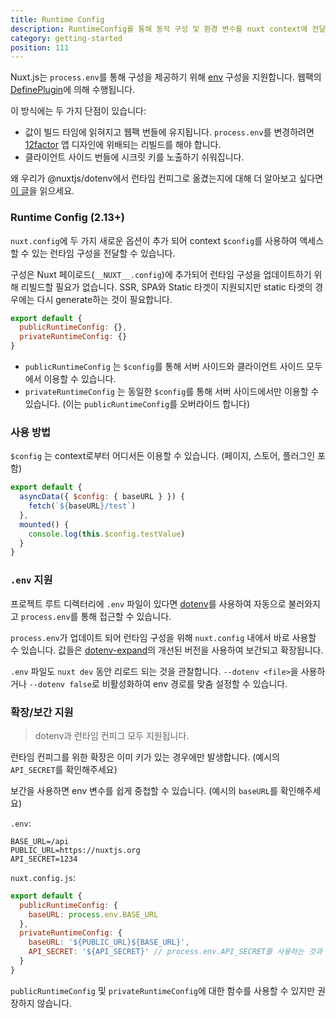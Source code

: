 ```yaml
---
title: Runtime Config
description: RuntimeConfig를 통해 동적 구성 및 환경 변수를 nuxt context에 전달할 수 있습니다.
category: getting-started
position: 111
---
```


Nuxt.js는 `process.env`를 통해 구성을 제공하기 위해 [env](/api/configuration-env) 구성을 지원합니다. 웹팩의 [DefinePlugin](https://webpack.js.org/plugins/define-plugin/)에 의해 수행됩니다.

이 방식에는 두 가지 단점이 있습니다:

- 값이 빌드 타임에 읽혀지고 웹팩 번들에 유지됩니다. `process.env`를 변경하려면 [12factor](https://12factor.net/) 앱 디자인에 위배되는 리빌드를 해야 합니다.
- 클라이언트 사이드 번들에 시크릿 키를 노출하기 쉬워집니다.

왜 우리가 @nuxtjs/dotenv에서 런타임 컨피그로 옮겼는지에 대해 더 알아보고 싶다면 [이 글](/blog/moving-from-nuxtjs-dotenv-to-runtime-config)을 읽으세요.

### Runtime Config (2.13+)

`nuxt.config`에 두 가지 새로운 옵션이 추가 되어 context `$config`를 사용하여 액세스할 수 있는 런타임 구성을 전달할 수 있습니다.

구성은 Nuxt 페이로드(`__NUXT__.config`)에 추가되어 런타임 구성을 업데이트하기 위해 리빌드할 필요가 없습니다. SSR, SPA와 Static 타겟이 지원되지만 static 타겟의 경우에는 다시 generate하는 것이 필요합니다.

```js
export default {
  publicRuntimeConfig: {},
  privateRuntimeConfig: {}
}
```

- `publicRuntimeConfig` 는 `$config`를 통해 서버 사이드와 클라이언트 사이드 모두에서 이용할 수 있습니다.
- `privateRuntimeConfig` 는 동일한 `$config`를 통해 서버 사이드에서만 이용할 수 있습니다. (이는 `publicRuntimeConfig`를 오버라이드 합니다)

### 사용 방법

`$config` 는 context로부터 어디서든 이용할 수 있습니다. (페이지, 스토어, 플러그인 포함)

```js
export default {
  asyncData({ $config: { baseURL } }) {
    fetch(`${baseURL}/test`)
  },
  mounted() {
    console.log(this.$config.testValue)
  }
}
```

### `.env` 지원

프로젝트 루트 디렉터리에 `.env` 파일이 있다면 [dotenv](https://github.com/motdotla/dotenv)를 사용하여 자동으로 불러와지고 `process.env`를 통해 접근할 수 있습니다.

`process.env`가 업데이트 되어 런타임 구성을 위해 `nuxt.config` 내에서 바로 사용할 수 있습니다. 값들은 [dotenv-expand](https://github.com/motdotla/dotenv-expand)의 개선된 버전을 사용하여 보간되고 확장됩니다.

`.env` 파일도 `nuxt dev` 동안 리로드 되는 것을 관찰합니다. `--dotenv <file>`을 사용하거나 `--dotenv false`로 비활성화하여 env 경로를 맞춤 설정할 수 있습니다.

### 확장/보간 지원

> dotenv과 런타임 컨피그 모두 지원됩니다.

런타임 컨피그를 위한 확장은 이미 키가 있는 경우에만 발생합니다. (예시의 `API_SECRET`를 확인해주세요)

보간을 사용하면 env 변수를 쉽게 중첩할 수 있습니다. (예시의 `baseURL`를 확인해주세요)

`.env`:

```config
BASE_URL=/api
PUBLIC_URL=https://nuxtjs.org
API_SECRET=1234
```

`nuxt.config.js`:

```js
export default {
  publicRuntimeConfig: {
    baseURL: process.env.BASE_URL
  },
  privateRuntimeConfig: {
    baseURL: '${PUBLIC_URL}${BASE_URL}',
    API_SECRET: '${API_SECRET}' // process.env.API_SECRET를 사용하는 것과 비슷하다
  }
}
```

`publicRuntimeConfig` 및 `privateRuntimeConfig`에 대한 함수를 사용할 수 있지만 권장하지 않습니다.
